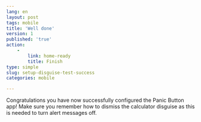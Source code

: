 ```yaml
---
lang: en
layout: post
tags: mobile
title: 'Well done'
version: 1
published: 'true'
action:
    -
        link: home-ready
        title: Finish
type: simple
slug: setup-disguise-test-success
categories: mobile

---
```


Congratulations you have now successfully configured the Panic Button app! Make sure you remember how to dismiss the calculator disguise as this is needed to turn alert messages off.